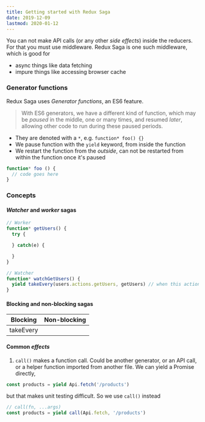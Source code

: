 ```yaml
---
title: Getting started with Redux Saga
date: 2019-12-09
lastmod: 2020-01-12
---
```


You can not make API calls (or any other _side effects_) inside the reducers. For that you must use middleware. Redux Saga is one such middleware, which is good for

- async things like data fetching
- impure things like accessing browser cache

### Generator functions
Redux Saga uses _Generator functions_, an ES6 feature. 

> With ES6 generators, we have a different kind of function, which may be _paused_ in the middle, one or many times, and resumed _later_, allowing other code to run during these paused periods.

- They are denoted with a `*`, e.g. `function* foo() {}`
- We pause function with the `yield` keyword, from inside the function
- We restart the function from the _outside_, can not be restarted from within the function once it's paused

```js
function* foo () {
  // code goes here
}
```

### Concepts

#### _Watcher_ and _worker_ sagas

```js
// Worker
function* getUsers() {
  try {

  } catch(e) {

  }
}

// Watcher
function* watchGetUsers() {
  yield takeEvery(users.actions.getUsers, getUsers) // when this action is dispatched, run this function
}
```

#### Blocking and non-blocking sagas


| Blocking | Non-blocking |
|-|-|
| takeEvery | |

#### Common _effects_
1. `call()`
makes a function call. Could be another generator, or an API call, or a helper function imported from another file. We can yield a Promise directly,

```js
const products = yield Api.fetch('/products')
```

but that makes unit testing difficult. So we use `call()` instead

```js
// call(fn, ...args)
const products = yield call(Api.fetch, '/products')
```